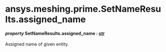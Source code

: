 <a id="ansys-meshing-prime-setnameresults-assigned-name"></a>

# ansys.meshing.prime.SetNameResults.assigned_name

<a id="ansys.meshing.prime.SetNameResults.assigned_name"></a>

#### *property* SetNameResults.assigned_name *: [str](https://docs.python.org/3.11/library/stdtypes.html#str)*

Assigned name of given entity.

<!-- !! processed by numpydoc !! -->

